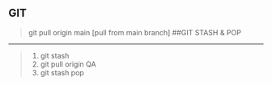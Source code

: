 ## GIT
> git pull origin main [pull from main branch]
##GIT STASH & POP
-------------------
>1. git stash
>2. git pull origin QA
>3. git stash pop
